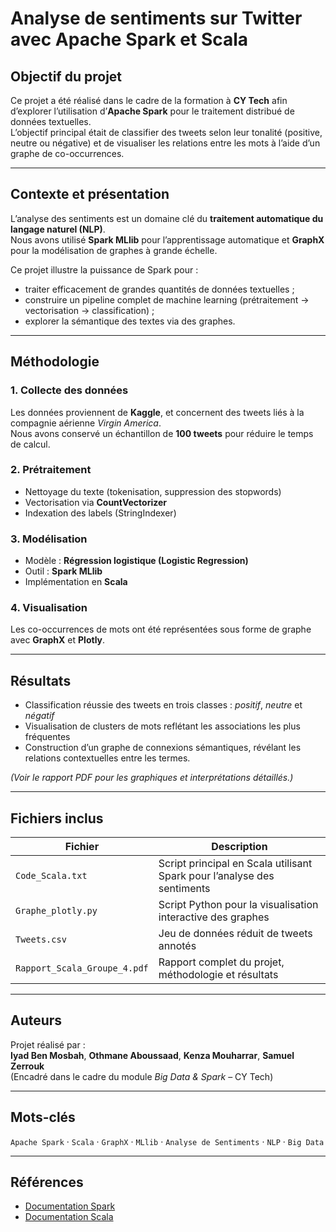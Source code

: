 # Analyse de sentiments sur Twitter avec Apache Spark et Scala

## Objectif du projet
Ce projet a été réalisé dans le cadre de la formation à **CY Tech** afin d’explorer l’utilisation d’**Apache Spark** pour le traitement distribué de données textuelles.  
L’objectif principal était de classifier des tweets selon leur tonalité (positive, neutre ou négative) et de visualiser les relations entre les mots à l’aide d’un graphe de co-occurrences.

---

## Contexte et présentation
L’analyse des sentiments est un domaine clé du **traitement automatique du langage naturel (NLP)**.  
Nous avons utilisé **Spark MLlib** pour l’apprentissage automatique et **GraphX** pour la modélisation de graphes à grande échelle.  

Ce projet illustre la puissance de Spark pour :
- traiter efficacement de grandes quantités de données textuelles ;
- construire un pipeline complet de machine learning (prétraitement → vectorisation → classification) ;
- explorer la sémantique des textes via des graphes.

---

## Méthodologie

### 1. Collecte des données
Les données proviennent de **Kaggle**, et concernent des tweets liés à la compagnie aérienne *Virgin America*.  
Nous avons conservé un échantillon de **100 tweets** pour réduire le temps de calcul.

### 2. Prétraitement
- Nettoyage du texte (tokenisation, suppression des stopwords)
- Vectorisation via **CountVectorizer**
- Indexation des labels (StringIndexer)

### 3. Modélisation
- Modèle : **Régression logistique (Logistic Regression)**  
- Outil : **Spark MLlib**
- Implémentation en **Scala**

### 4. Visualisation
Les co-occurrences de mots ont été représentées sous forme de graphe avec **GraphX** et **Plotly**.

---

## Résultats

- Classification réussie des tweets en trois classes : *positif*, *neutre* et *négatif*  
- Visualisation de clusters de mots reflétant les associations les plus fréquentes  
- Construction d’un graphe de connexions sémantiques, révélant les relations contextuelles entre les termes.

*(Voir le rapport PDF pour les graphiques et interprétations détaillés.)*

---

## Fichiers inclus
| Fichier | Description |
|----------|-------------|
| `Code_Scala.txt` | Script principal en Scala utilisant Spark pour l’analyse des sentiments |
| `Graphe_plotly.py` | Script Python pour la visualisation interactive des graphes |
| `Tweets.csv` | Jeu de données réduit de tweets annotés |
| `Rapport_Scala_Groupe_4.pdf` | Rapport complet du projet, méthodologie et résultats |

---

## Auteurs
Projet réalisé par :  
**Iyad Ben Mosbah**, **Othmane Aboussaad**, **Kenza Mouharrar**, **Samuel Zerrouk**  
(Encadré dans le cadre du module *Big Data & Spark* – CY Tech)

---

## Mots-clés
`Apache Spark` · `Scala` · `GraphX` · `MLlib` · `Analyse de Sentiments` · `NLP` · `Big Data`

---

## Références
- [Documentation Spark](https://spark.apache.org/)  
- [Documentation Scala](https://docs.scala-lang.org/)
